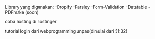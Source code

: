 Library yang digunakan:
-Dropify
-Parsley
-Form-Validation
-Datatable
-PDFmake (soon)

coba hosting di hostinger

tutorial login dari webprogramming unpas(dimulai dari 51:32)
